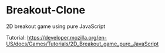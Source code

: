 # Breakout-Clone

2D breakout game using pure JavaScript

Tutorial:
https://developer.mozilla.org/en-US/docs/Games/Tutorials/2D_Breakout_game_pure_JavaScript
